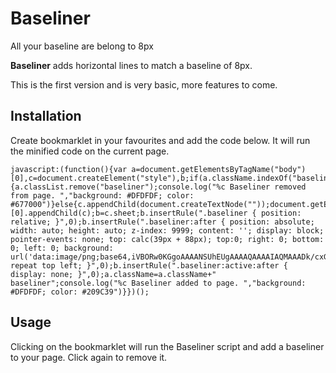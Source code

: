Baseliner
======

All your baseline are belong to 8px

**Baseliner** adds horizontal lines to match a baseline of 8px.

This is the first version and is very basic, more features to come.


## Installation

Create bookmarklet in your favourites and add the code below. It will run the minified code on the current page.


```
javascript:(function(){var a=document.getElementsByTagName("body")[0],c=document.createElement("style"),b;if(a.className.indexOf("baseliner")>0){a.classList.remove("baseliner");console.log("%c Baseliner removed from page. ","background: #DFDFDF; color: #677000")}else{c.appendChild(document.createTextNode(""));document.getElementsByTagName("head")[0].appendChild(c);b=c.sheet;b.insertRule(".baseliner { position: relative; }",0);b.insertRule(".baseliner:after { position: absolute; width: auto; height: auto; z-index: 9999; content: ''; display: block; pointer-events: none; top: calc(39px + 88px); top:0; right: 0; bottom: 0; left: 0; background: url('data:image/png;base64,iVBORw0KGgoAAAANSUhEUgAAAAQAAAAIAQMAAADk/cxGAAAABlBMVEX///8AAABVwtN+AAAAAnRSTlMANrkpWKEAAAAMSURBVAiZY2BAAQ8AAPAA4ZQsu0UAAAAASUVORK5CYII=') repeat top left; }",0);b.insertRule(".baseliner:active:after { display: none; }",0);a.className=a.className+" baseliner";console.log("%c Baseliner added to page. ","background: #DFDFDF; color: #209C39")}})();
```


## Usage

Clicking on the bookmarklet will run the Baseliner script and add a baseliner to your page. Click again to remove it.
